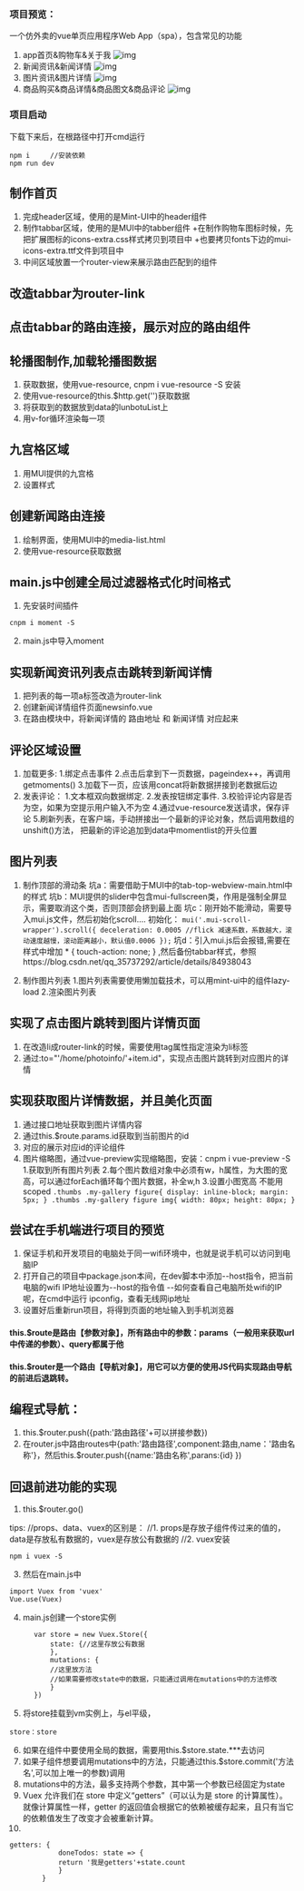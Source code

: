 ### 项目预览：

一个仿外卖的vue单页应用程序Web App（spa），包含常见的功能
1. app首页&购物车&关于我
![img](https://github.com/VincerCC/Vue-Project/blob/master/image/%E9%A6%96%E9%A1%B5%26%E8%B4%AD%E7%89%A9%E8%BD%A6%26%E5%85%B3%E4%BA%8E%E6%88%91.png)
2. 新闻资讯&新闻详情
![img](https://github.com/VincerCC/Vue-Project/blob/master/image/%E6%96%B0%E9%97%BB%E8%B5%84%E8%AE%AF%26%E6%96%B0%E9%97%BB%E8%AF%A6%E6%83%85.png)
3. 图片资讯&图片详情
![img](https://github.com/VincerCC/Vue-Project/blob/master/image/%E5%9B%BE%E7%89%87%E5%88%86%E4%BA%AB%26%E5%9B%BE%E7%89%87%E8%AF%A6%E6%83%85.png)
4. 商品购买&商品详情&商品图文&商品评论
![img](https://github.com/VincerCC/Vue-Project/blob/master/image/%E5%95%86%E5%93%81%E8%B4%AD%E4%B9%B0%26%E5%95%86%E5%93%81%E8%AF%A6%E6%83%85%26%E5%95%86%E5%93%81%E5%9B%BE%E6%96%87%26%E5%95%86%E5%93%81%E8%AF%84%E8%AE%BA.png)

### 项目启动
下载下来后，在根路径中打开cmd运行
```
npm i     //安装依赖
npm run dev     
```


## 制作首页
1. 完成header区域，使用的是Mint-UI中的header组件
2. 制作tabbar区域，使用的是MUI中的tabber组件
	+在制作购物车图标时候，先把扩展图标的icons-extra.css样式拷贝到项目中
	+也要拷贝fonts下边的mui-icons-extra.ttf文件到项目中
3. 中间区域放置一个router-view来展示路由匹配到的组件

## 改造tabbar为router-link

## 点击tabbar的路由连接，展示对应的路由组件

## 轮播图制作,加载轮播图数据
1. 获取数据，使用vue-resource, cnpm i vue-resource -S  安装
2. 使用vue-resource的this.$http.get('')获取数据
3. 将获取到的数据放到data的lunbotuList上
4. 用v-for循环渲染每一项

## 九宫格区域
1. 用MUI提供的九宫格
2. 设置样式

## 创建新闻路由连接
1. 绘制界面，使用MUI中的media-list.html
2. 使用vue-resource获取数据

## main.js中创建全局过滤器格式化时间格式
1. 先安装时间插件 
```
cnpm i moment -S
```
2. main.js中导入moment

## 实现新闻资讯列表点击跳转到新闻详情
1. 把列表的每一项a标签改造为router-link
2. 创建新闻详情组件页面newsinfo.vue
3. 在路由模块中，将新闻详情的	路由地址	和	新闻详情	对应起来

## 评论区域设置
1. 加载更多:
		1.绑定点击事件
		2.点击后拿到下一页数据，pageindex++，再调用getmoments()
		3.加载下一页，应该用concat将新数据拼接到老数据后边
2. 发表评论：
		1.文本框双向数据绑定.
		2.发表按钮绑定事件.
		3.校验评论内容是否为空，如果为空提示用户输入不为空
		4.通过vue-resource发送请求，保存评论
		5.刷新列表，在客户端，手动拼接出一个最新的评论对象，然后调用数组的unshift()方法，
			把最新的评论追加到data中momentlist的开头位置
			
			
## 图片列表
1. 制作顶部的滑动条
		坑a：需要借助于MUI中的tab-top-webview-main.html中的样式
		坑b：MUI提供的slider中包含mui-fullscreen类，作用是强制全屏显示，需要取消这个类，否则顶部会挤到最上面
		坑c：刚开始不能滑动，需要导入mui.js文件，然后初始化scroll....
				初始化：
				```
				mui('.mui-scroll-wrapper').scroll({
							deceleration: 0.0005 //flick 减速系数，系数越大，滚动速度越慢，滚动距离越小，默认值0.0006
						});
				```
		坑d：引入mui.js后会报错,需要在样式中增加 * { touch-action: none; } ,然后备份tabbar样式，参照https://blog.csdn.net/qq_35737292/article/details/84938043
			
2. 制作图片列表
		1.图片列表需要使用懒加载技术，可以用mint-ui中的组件lazy-load
		2.渲染图片列表
		
## 实现了点击图片跳转到图片详情页面
1. 在改造li成router-link的时候，需要使用tag属性指定渲染为li标签
2. 通过:to="'/home/photoinfo/'+item.id"，实现点击图片跳转到对应图片的详情
	
## 实现获取图片详情数据，并且美化页面
1. 通过接口地址获取到图片详情内容
2. 通过this.$route.params.id获取到当前图片的id
3. 对应的展示对应id的评论组件
4. 图片缩略图，通过vue-preview实现缩略图，安装：cnpm i vue-preview -S
		1.获取到所有图片列表
		2.每个图片数组对象中必须有w，h属性，为大图的宽高，可以通过forEach循环每个图片数据，补全w,h
		3.设置小图宽高 不能用scoped
		```
			.thumbs .my-gallery figure{
				display: inline-block;
				margin: 5px;
			}
			 .thumbs .my-gallery figure img{
				width: 80px;
				height: 80px;
			}
		```
## 尝试在手机端进行项目的预览
1. 保证手机和开发项目的电脑处于同一wifi环境中，也就是说手机可以访问到电脑IP
2. 打开自己的项目中package.json本间，在dev脚本中添加--host指令，把当前电脑的wifi IP地址设置为--host的指令值
	--如何查看自己电脑所处wifi的IP呢，在cmd中运行 ipconfig，查看无线网ip地址
3. 设置好后重新run项目，将得到页面的地址输入到手机浏览器




#### this.$route是路由【参数对象】，所有路由中的参数：params（一般用来获取url中传递的参数）、query都属于他
#### this.$router是一个路由【导航对象】，用它可以方便的使用JS代码实现路由导航的前进后退跳转。
## 编程式导航：
1. this.$router.push({path:'路由路径'+可以拼接参数})
2. 在router.js中路由routes中{path:'路由路径',component:路由,name：'路由名称'}，然后this.$router.push({name:'路由名称',parans:{id} })


## 回退前进功能的实现
1. this.$router.go()

tips:
//props、data、vuex的区别是：
//1. props是存放子组件传过来的值的，data是存放私有数据的，vuex是存放公有数据的
//2. vuex安装	
```
npm i vuex -S
```
3. 然后在main.js中 
 ```
import Vuex from 'vuex'
Vue.use(Vuex)
 ```
4. main.js创建一个store实例
  ```
		var store = new Vuex.Store({
  			state: {//这里存放公有数据
  			},
  			mutations: {
  			//这里放方法
  			//如果需要修改state中的数据，只能通过调用在mutations中的方法修改
  			}
		})
  ```
5. 将store挂载到vm实例上，与el平级，
```
store：store
```
6. 如果在组件中要使用全局的数据，需要用this.$store.state.***去访问
7. 如果子组件想要调用mutations中的方法，只能通过this.$store.commit('方法名',可以加上唯一的参数)调用
8. mutations中的方法，最多支持两个参数，其中第一个参数已经固定为state
9. Vuex 允许我们在 store 中定义“getters”（可以认为是 store 的计算属性）。
		就像计算属性一样，getter 的返回值会根据它的依赖被缓存起来，且只有当它的依赖值发生了改变才会被重新计算。
10. 
```
getters: {
    		doneTodos: state => {
      		return '我是getters'+state.count
    		}
  		}
```
